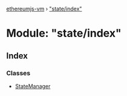 [ethereumjs-vm](../README.md) › ["state/index"](_state_index_.md)

# Module: "state/index"

## Index

### Classes

* [StateManager](../classes/_state_index_.statemanager.md)
